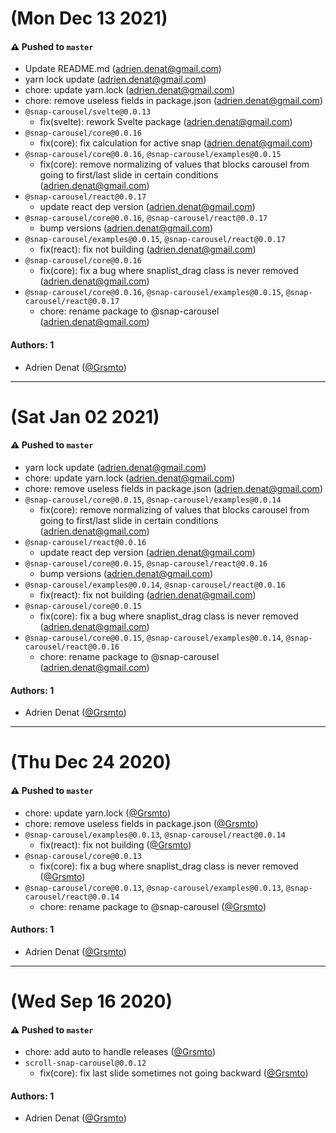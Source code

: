 # (Mon Dec 13 2021)

#### ⚠️ Pushed to `master`

- Update README.md (adrien.denat@gmail.com)
- yarn lock update (adrien.denat@gmail.com)
- chore: update yarn.lock (adrien.denat@gmail.com)
- chore: remove useless fields in package.json (adrien.denat@gmail.com)
- `@snap-carousel/svelte@0.0.13`
  - fix(svelte): rework Svelte package (adrien.denat@gmail.com)
- `@snap-carousel/core@0.0.16`
  - fix(core): fix calculation for active snap (adrien.denat@gmail.com)
- `@snap-carousel/core@0.0.16`, `@snap-carousel/examples@0.0.15`
  - fix(core): remove normalizing of values that blocks carousel from going to first/last slide in certain conditions (adrien.denat@gmail.com)
- `@snap-carousel/react@0.0.17`
  - update react dep version (adrien.denat@gmail.com)
- `@snap-carousel/core@0.0.16`, `@snap-carousel/react@0.0.17`
  - bump versions (adrien.denat@gmail.com)
- `@snap-carousel/examples@0.0.15`, `@snap-carousel/react@0.0.17`
  - fix(react): fix not building (adrien.denat@gmail.com)
- `@snap-carousel/core@0.0.16`
  - fix(core): fix a bug where snaplist_drag class is never removed (adrien.denat@gmail.com)
- `@snap-carousel/core@0.0.16`, `@snap-carousel/examples@0.0.15`, `@snap-carousel/react@0.0.17`
  - chore: rename package to @snap-carousel (adrien.denat@gmail.com)

#### Authors: 1

- Adrien Denat ([@Grsmto](https://github.com/Grsmto))

---

# (Sat Jan 02 2021)

#### ⚠️ Pushed to `master`

- yarn lock update (adrien.denat@gmail.com)
- chore: update yarn.lock (adrien.denat@gmail.com)
- chore: remove useless fields in package.json (adrien.denat@gmail.com)
- `@snap-carousel/core@0.0.15`, `@snap-carousel/examples@0.0.14`
  - fix(core): remove normalizing of values that blocks carousel from going to first/last slide in certain conditions (adrien.denat@gmail.com)
- `@snap-carousel/react@0.0.16`
  - update react dep version (adrien.denat@gmail.com)
- `@snap-carousel/core@0.0.15`, `@snap-carousel/react@0.0.16`
  - bump versions (adrien.denat@gmail.com)
- `@snap-carousel/examples@0.0.14`, `@snap-carousel/react@0.0.16`
  - fix(react): fix not building (adrien.denat@gmail.com)
- `@snap-carousel/core@0.0.15`
  - fix(core): fix a bug where snaplist_drag class is never removed (adrien.denat@gmail.com)
- `@snap-carousel/core@0.0.15`, `@snap-carousel/examples@0.0.14`, `@snap-carousel/react@0.0.16`
  - chore: rename package to @snap-carousel (adrien.denat@gmail.com)

#### Authors: 1

- Adrien Denat ([@Grsmto](https://github.com/Grsmto))

---

# (Thu Dec 24 2020)

#### ⚠️ Pushed to `master`

- chore: update yarn.lock ([@Grsmto](https://github.com/Grsmto))
- chore: remove useless fields in package.json ([@Grsmto](https://github.com/Grsmto))
- `@snap-carousel/examples@0.0.13`, `@snap-carousel/react@0.0.14`
  - fix(react): fix not building ([@Grsmto](https://github.com/Grsmto))
- `@snap-carousel/core@0.0.13`
  - fix(core): fix a bug where snaplist_drag class is never removed ([@Grsmto](https://github.com/Grsmto))
- `@snap-carousel/core@0.0.13`, `@snap-carousel/examples@0.0.13`, `@snap-carousel/react@0.0.14`
  - chore: rename package to @snap-carousel ([@Grsmto](https://github.com/Grsmto))

#### Authors: 1

- Adrien Denat ([@Grsmto](https://github.com/Grsmto))

---

# (Wed Sep 16 2020)

#### ⚠️ Pushed to `master`

- chore: add auto to handle releases ([@Grsmto](https://github.com/Grsmto))
- `scroll-snap-carousel@0.0.12`
  - fix(core): fix last slide sometimes not going backward ([@Grsmto](https://github.com/Grsmto))

#### Authors: 1

- Adrien Denat ([@Grsmto](https://github.com/Grsmto))
